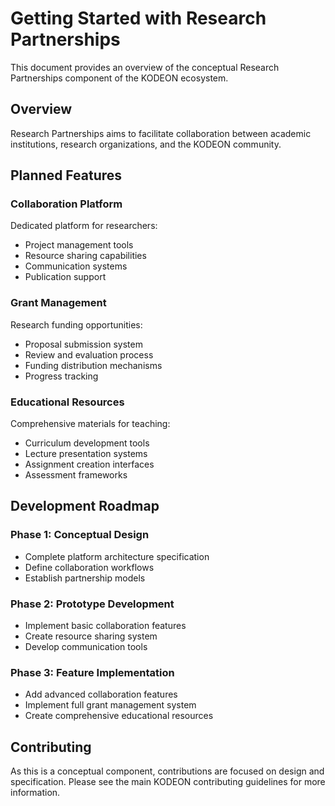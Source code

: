 # Getting Started with Research Partnerships

This document provides an overview of the conceptual Research Partnerships component of the KODEON ecosystem.

## Overview

Research Partnerships aims to facilitate collaboration between academic institutions, research organizations, and the KODEON community.

## Planned Features

### Collaboration Platform

Dedicated platform for researchers:

-   Project management tools
-   Resource sharing capabilities
-   Communication systems
-   Publication support

### Grant Management

Research funding opportunities:

-   Proposal submission system
-   Review and evaluation process
-   Funding distribution mechanisms
-   Progress tracking

### Educational Resources

Comprehensive materials for teaching:

-   Curriculum development tools
-   Lecture presentation systems
-   Assignment creation interfaces
-   Assessment frameworks

## Development Roadmap

### Phase 1: Conceptual Design

-   Complete platform architecture specification
-   Define collaboration workflows
-   Establish partnership models

### Phase 2: Prototype Development

-   Implement basic collaboration features
-   Create resource sharing system
-   Develop communication tools

### Phase 3: Feature Implementation

-   Add advanced collaboration features
-   Implement full grant management system
-   Create comprehensive educational resources

## Contributing

As this is a conceptual component, contributions are focused on design and specification. Please see the main KODEON contributing guidelines for more information.
